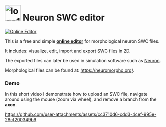 # <img src="https://github.com/user-attachments/assets/02590b93-04b6-4685-8db7-34be9a607554" alt="logo192" width="50" /> Neuron SWC editor
[![Online Editor](https://github.com/deangeckt/swc_editor/actions/workflows/pages/pages-build-deployment/badge.svg)](https://deangeckt.github.io/swc_editor/)

This is a free and simple [**online editor**](https://deangeckt.github.io/swc_editor/) for morphological neuron SWC files.

It includes: visualize, edit, import and export SWC files in 2D.

The exported files can later be used in simulation software such as [Neuron](https://www.neuron.yale.edu/neuron/).

Morphological files can be found at: https://neuromorpho.org/.

### Demo
In this short video I demonstrate how to upload an SWC file, navigate around using the mouse (zoom via wheel), and remove a branch from the **axon**.

https://github.com/user-attachments/assets/cc3710d6-cdd3-4cef-995e-28cf200349b9

